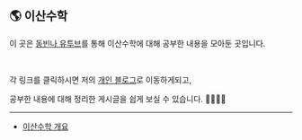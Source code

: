 ## 🌎 이산수학

이 곳은 [동빈나 유투브](https://www.youtube.com/watch?v=TLszG8J8mgs&t=1s)를 통해 이산수학에 대해 공부한 내용을 모아둔 곳입니다.

<br>

각 링크를 클릭하시면 저의 [개인 블로그](https://pythontoomuchinformation.tistory.com/)로 이동하게되고, 

공부한 내용에 대해 정리한 게시글을 쉽게 보실 수 있습니다. 👩🏻‍💻💦

---



* [이산수학 개요](https://pythontoomuchinformation.tistory.com/295)


